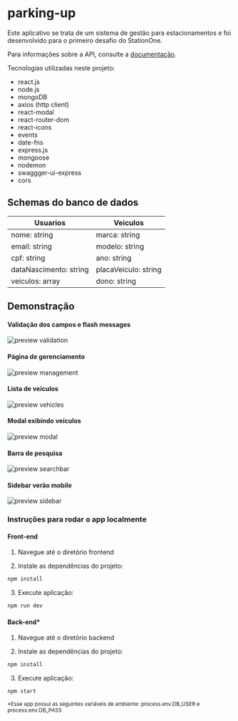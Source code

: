 # parking-up

Este aplicativo se trata de um sistema de gestão para estacionamentos e foi desenvolvido para o primeiro desafio do StationOne.

Para informações sobre a API, consulte a [documentação](https://parkingup.herokuapp.com/docs).

Tecnologias utilizadas neste projeto:

- react.js
- node.js
- mongoDB
- axios (http client)
- react-modal
- react-router-dom
- react-icons
- events
- date-fns 
- express.js
- mongoose
- nodemon
- swaggger-ui-express
- cors

## Schemas do banco de dados


   Usuarios                 |      Veiculos 
----------------------------|----------------------------
   nome: string             |      marca: string
   email: string            |      modelo: string
   cpf: string              |      ano: string
   dataNascimento: string   |      placaVeiculo: string
   veiculos: array          |      dono: string
   

## Demonstração

#### Validação dos campos e flash messages
![preview validation](preview/demo.gif)

#### Página de gerenciamento
![preview management](preview/gerenciamento.png)

#### Lista de veículos
![preview vehicles](preview/veiculos.png)

#### Modal exibindo veículos
![preview modal](preview/modal.png)

#### Barra de pesquisa
![preview searchbar](preview/search.gif)

#### Sidebar verão mobile
![preview sidebar](preview/demo-sidebar-mobile.gif)

### Instruções para rodar o app localmente

#### Front-end

1. Navegue até o diretório frontend

2. Instale as dependências do projeto:
```bash
npm install
```
3. Execute aplicação:
```bash
npm run dev
```

#### Back-end*

1. Navegue até o diretório backend

2. Instale as dependências do projeto:
```bash
npm install
```
3. Execute aplicação:
```bash
npm start
```
<sup>*Esse app possui as seguintes variáveis de ambiente: process.env.DB_USER e process.env.DB_PASS</sup>

